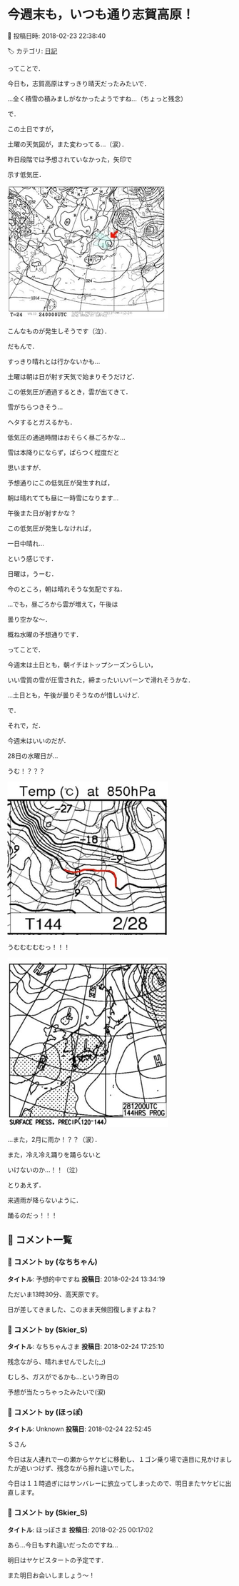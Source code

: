 # 今週末も，いつも通り志賀高原！

📅 投稿日時: 2018-02-23 22:38:40

🏷️ カテゴリ: [日記](cc4b5682fb7b8b144980957a978653fb0.md)

ってことで．


今日も，志賀高原はすっきり晴天だったみたいで．


…全く積雪の積みましがなかったようですね…（ちょっと残念）





で．


この土日ですが，


土曜の天気図が，また変わってる…（涙）．


昨日段階では予想されていなかった，矢印で


示す低気圧．




![cc1f7be526cd16f8e879784250964c0c.jpg](images/cc1f7be526cd16f8e879784250964c0c.jpg)




こんなものが発生しそうです（泣）．


だもんで．


すっきり晴れとは行かないかも…





土曜は朝は日が射す天気で始まりそうだけど．


この低気圧が通過するとき，雲が出てきて．


雪がちらつきそう…


ヘタするとガスるかも．


低気圧の通過時間はおそらく昼ごろかな…


雪は本降りにならず，ぱらつく程度だと


思いますが．


予想通りにこの低気圧が発生すれば，


朝は晴れてても昼に一時雪になります…


午後また日が射すかな？


この低気圧が発生しなければ，


一日中晴れ…


という感じです．





日曜は，うーむ．


今のところ，朝は晴れそうな気配ですね．


…でも，昼ごろから雲が増えて，午後は


曇り空かな～．


概ね水曜の予想通りです．





ってことで．


今週末は土日とも，朝イチはトップシーズンらしい，


いい雪質の雪が圧雪された，締まったいいバーンで滑れそうかな．


…土日とも，午後が曇りそうなのが惜しいけど．





で．


それで，だ．


今週末はいいのだが．


28日の水曜日が…


うむ！？？？




![1842a69929a17854bf389132640aedbb.jpg](images/1842a69929a17854bf389132640aedbb.jpg)




うむむむむむっ！！！




![2022660ccec54c8d52ff2662794973f3.jpg](images/2022660ccec54c8d52ff2662794973f3.jpg)







…また，2月に雨か！？？（涙）．


また，冷え冷え踊りを踊らないと


いけないのか…！！（泣）





とりあえず．


来週雨が降らないように．


踊るのだっ！！！

## 💬 コメント一覧

### 💬 コメント by (なちちゃん)
**タイトル**: 予想的中ですね
**投稿日**: 2018-02-24 13:34:19

ただいま13時30分、高天原です。

日が差してきました、このまま天候回復しますよね？

### 💬 コメント by (Skier_S)
**タイトル**: なちちゃんさま
**投稿日**: 2018-02-24 17:25:10

残念ながら、晴れませんでした(;_;)

むしろ、ガスがでるかも…という昨日の

予想が当たっちゃったみたいで(涙)

### 💬 コメント by (ほっぽ)
**タイトル**: Unknown
**投稿日**: 2018-02-24 22:52:45

Ｓさん



今日は友人連れで一の瀬からヤケビに移動し、１ゴン乗り場で遠目に見かけましたが追いつけず、残念ながら擦れ違いでした。

今日は１１時過ぎにはサンバレーに旅立ってしまったので、明日またヤケビに出直します。

### 💬 コメント by (Skier_S)
**タイトル**: ほっぽさま
**投稿日**: 2018-02-25 00:17:02

あら…今日もすれ違いだったのですね…

明日はヤケビスタートの予定です．

また明日お会いしましょう～！

